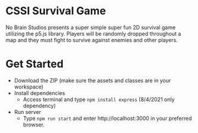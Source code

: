 # CSSI Survival Game
No Brain Studios presents a super simple super fun 2D survival game utilizing the p5.js library. Players will be randomly dropped throughout a map and they must fight to survive against enemies and other players.

# Get Started
* Download the ZIP (make sure the assets and classes are in your workspace)
* Install dependencies
  * Access terminal and type `npm install express` (8/4/2021 only dependency)
* Run server
  * Type `npm run start` and enter http://localhost:3000 in your preferred browser.
